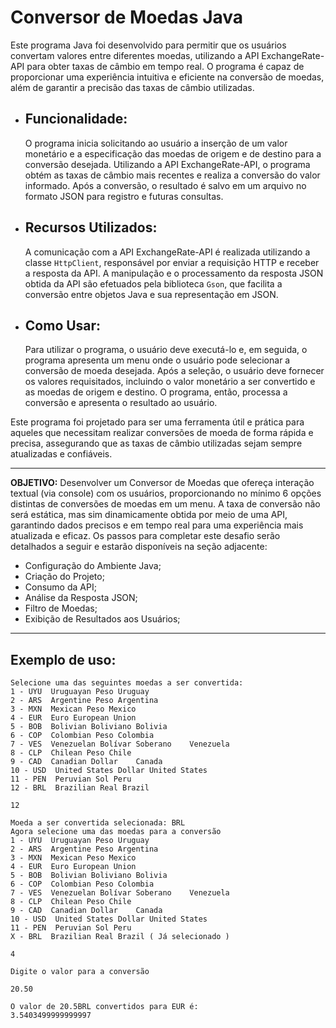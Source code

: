   # **Conversor de Moedas Java**

  Este programa Java foi desenvolvido para permitir que os usuários convertam valores entre diferentes moedas, utilizando a API ExchangeRate-API para obter taxas de câmbio em tempo real. O programa é capaz de proporcionar uma experiência intuitiva e eficiente na conversão de moedas, além de garantir a precisão das taxas de câmbio utilizadas.

- ## **Funcionalidade:** 
  O programa inicia solicitando ao usuário a inserção de um valor monetário e a especificação das moedas de origem e de destino para a conversão desejada. Utilizando a API ExchangeRate-API, o programa obtém as taxas de câmbio mais recentes e realiza a conversão do valor informado. Após a conversão, o resultado é salvo em um arquivo no formato JSON para registro e futuras consultas. 

- ## **Recursos Utilizados:** 
  A comunicação com a API ExchangeRate-API é realizada utilizando a classe `HttpClient`, responsável por enviar a requisição HTTP e receber a resposta da API. A manipulação e o processamento da resposta JSON obtida da API são efetuados pela biblioteca `Gson`, que facilita a conversão entre objetos Java e sua representação em JSON.

- ## **Como Usar:** 
  Para utilizar o programa, o usuário deve executá-lo e, em seguida, o programa apresenta um menu onde o usuário pode selecionar a conversão de moeda desejada. Após a seleção, o usuário deve fornecer os valores requisitados, incluindo o valor monetário a ser convertido e as moedas de origem e destino. O programa, então, processa a conversão e apresenta o resultado ao usuário.

Este programa foi projetado para ser uma ferramenta útil e prática para aqueles que necessitam realizar conversões de moeda de forma rápida e precisa, assegurando que as taxas de câmbio utilizadas sejam sempre atualizadas e confiáveis.

---

**OBJETIVO:** Desenvolver um Conversor de Moedas que ofereça interação textual (via console) com os usuários, proporcionando no mínimo 6 opções distintas de conversões de moedas em um menu. A taxa de conversão não será estática, mas sim dinamicamente obtida por meio de uma API, garantindo dados precisos e em tempo real para uma experiência mais atualizada e eficaz.
Os passos para completar este desafio serão detalhados a seguir e estarão disponíveis na seção adjacente:

- Configuração do Ambiente Java;
- Criação do Projeto;
- Consumo da API;
- Análise da Resposta JSON;
- Filtro de Moedas;
- Exibição de Resultados aos Usuários;

---

  ## Exemplo de uso:

    Selecione uma das seguintes moedas a ser convertida:
    1 - UYU  Uruguayan Peso Uruguay
    2 - ARS  Argentine Peso Argentina
    3 - MXN  Mexican Peso Mexico
    4 - EUR  Euro European Union
    5 - BOB  Bolivian Boliviano Bolivia
    6 - COP  Colombian Peso Colombia
    7 - VES  Venezuelan Bolívar Soberano	Venezuela
    8 - CLP  Chilean Peso Chile
    9 - CAD  Canadian Dollar	Canada
    10 - USD  United States Dollar United States
    11 - PEN  Peruvian Sol Peru
    12 - BRL  Brazilian Real Brazil
    
    12
   
    Moeda a ser convertida selecionada: BRL
    Agora selecione uma das moedas para a conversão
    1 - UYU  Uruguayan Peso Uruguay
    2 - ARS  Argentine Peso Argentina
    3 - MXN  Mexican Peso Mexico
    4 - EUR  Euro European Union
    5 - BOB  Bolivian Boliviano Bolivia
    6 - COP  Colombian Peso Colombia
    7 - VES  Venezuelan Bolívar Soberano	Venezuela
    8 - CLP  Chilean Peso Chile
    9 - CAD  Canadian Dollar	Canada
    10 - USD  United States Dollar United States
    11 - PEN  Peruvian Sol Peru
    X - BRL  Brazilian Real Brazil ( Já selecionado )
    
    4
    
    Digite o valor para a conversão
    
    20.50
    
    O valor de 20.5BRL convertidos para EUR é:
    3.5403499999999997
